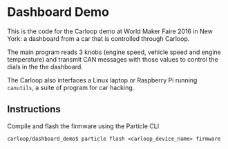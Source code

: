 # Dashboard Demo

This is the code for the Carloop demo at World Maker Faire 2016 in New
York: a dashboard from a car that is controlled through Carloop.

The main program reads 3 knobs (engine speed, vehicle speed and engine
temperature) and transmit CAN messages with those values to control the
dials in the the dashboard.

The Carloop also interfaces a Linux laptop or Raspberry Pi running
`canutils`, a suite of program for car hacking.

## Instructions

Compile and flash the firmware using the Particle CLI

```
carloop/dashboard_demo$ particle flash <carloop_device_name> firmware
```

